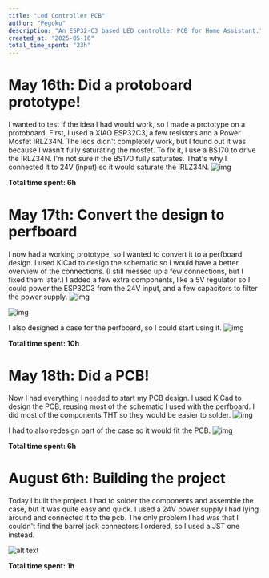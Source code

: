 ```yaml
---
title: "Led Controller PCB"
author: "Pegoku"
description: "An ESP32-C3 based LED controller PCB for Home Assistant."
created_at: "2025-05-16"
total_time_spent: "23h"
---
```


# May 16th: Did a protoboard prototype!
I wanted to test if the idea I had would work, so I made a prototype on a protoboard. 
First, I used a XIAO ESP32C3, a few resistors and a Power Mosfet IRLZ34N. The leds didn't completely work, but I found out it was because I wasn't fully saturating the mosfet.
To fix it, I use a BS170 to drive the IRLZ34N. I'm not sure if the BS170 fully saturates. That's why I connected it to 24V (input) so it would saturate the IRLZ34N.
![img](assets/ProtoBoard.jpg)

**Total time spent: 6h**

# May 17th: Convert the design to perfboard
I now had a working prototype, so I wanted to convert it to a perfboard design.
I used KiCad to design the schematic so I would have a better overview of the connections. (I still messed up a few connections, but I fixed them later.)
I added a few extra components, like a 5V regulator so I could power the ESP32C3 from the 24V input, and a few capacitors to filter the power supply.
![img](assets/PerfBoard1.jpg)

![img](assets/PerfBoard2.jpg)

I also designed a case for the perfboard, so I could start using it.
![img](assets/prototypeCase.jpg)

**Total time spent: 10h**

# May 18th: Did a PCB!
Now I had everything I needed to start my PCB design.
I used KiCad to design the PCB, reusing most of the schematic I used with the perfboard. I did most of the components THT so they would be easier to solder.
![img](assets/PCB.png)

I had to also redesign part of the case so it would fit the PCB.
![img](assets/Case.png)

**Total time spent: 6h**

# August 6th: Building the project
Today I built the project. I had to solder the components and assemble the case, but it was quite easy and quick.
I used a 24V power supply I had lying around and connected it to the pcb. 
The only problem I had was that I couldn't find the barrel jack connectors I ordered, so I used a JST one instead.

![alt text](assets/PXL_20250806_171544299.MP.jpg)

**Total time spent: 1h**
